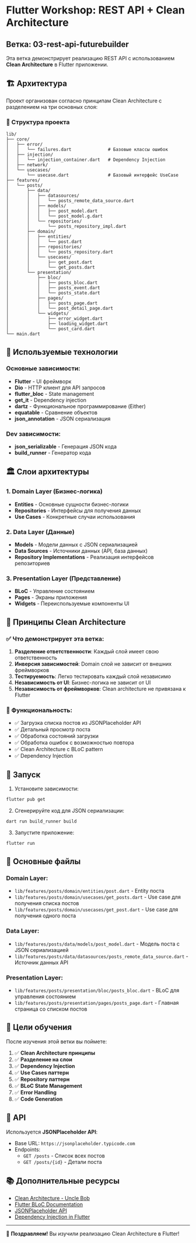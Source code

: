 # Flutter Workshop: REST API + Clean Architecture

## Ветка: 03-rest-api-futurebuilder

Эта ветка демонстрирует реализацию REST API с использованием **Clean Architecture** в Flutter приложении.

## 🏗️ Архитектура

Проект организован согласно принципам Clean Architecture с разделением на три основных слоя:

### 📁 Структура проекта

```
lib/
├── core/
│   ├── error/
│   │   └── failures.dart              # Базовые классы ошибок
│   ├── injection/
│   │   └── injection_container.dart   # Dependency Injection
│   ├── network/
│   └── usecases/
│       └── usecase.dart               # Базовый интерфейс UseCase
├── features/
│   └── posts/
│       ├── data/
│       │   ├── datasources/
│       │   │   └── posts_remote_data_source.dart
│       │   ├── models/
│       │   │   ├── post_model.dart
│       │   │   └── post_model.g.dart
│       │   └── repositories/
│       │       └── posts_repository_impl.dart
│       ├── domain/
│       │   ├── entities/
│       │   │   └── post.dart
│       │   ├── repositories/
│       │   │   └── posts_repository.dart
│       │   └── usecases/
│       │       ├── get_post.dart
│       │       └── get_posts.dart
│       └── presentation/
│           ├── bloc/
│           │   ├── posts_bloc.dart
│           │   ├── posts_event.dart
│           │   └── posts_state.dart
│           ├── pages/
│           │   ├── posts_page.dart
│           │   └── post_detail_page.dart
│           └── widgets/
│               ├── error_widget.dart
│               ├── loading_widget.dart
│               └── post_card.dart
└── main.dart
```

## 🔧 Используемые технологии

### Основные зависимости:
- **Flutter** - UI фреймворк
- **Dio** - HTTP клиент для API запросов
- **flutter_bloc** - State management
- **get_it** - Dependency injection
- **dartz** - Функциональное программирование (Either)
- **equatable** - Сравнение объектов
- **json_annotation** - JSON сериализация

### Dev зависимости:
- **json_serializable** - Генерация JSON кода
- **build_runner** - Генератор кода

## 🏛️ Слои архитектуры

### 1. Domain Layer (Бизнес-логика)
- **Entities** - Основные сущности бизнес-логики
- **Repositories** - Интерфейсы для получения данных
- **Use Cases** - Конкретные случаи использования

### 2. Data Layer (Данные)
- **Models** - Модели данных с JSON сериализацией
- **Data Sources** - Источники данных (API, база данных)
- **Repository Implementations** - Реализация интерфейсов репозиториев

### 3. Presentation Layer (Представление)
- **BLoC** - Управление состоянием
- **Pages** - Экраны приложения
- **Widgets** - Переиспользуемые компоненты UI

## 🔄 Принципы Clean Architecture

### ✅ Что демонстрирует эта ветка:

1. **Разделение ответственности**: Каждый слой имеет свою ответственность
2. **Инверсия зависимостей**: Domain слой не зависит от внешних фреймворков
3. **Тестируемость**: Легко тестировать каждый слой независимо
4. **Независимость от UI**: Бизнес-логика не зависит от UI
5. **Независимость от фреймворков**: Clean architecture не привязана к Flutter

### 📱 Функциональность:

- ✅ Загрузка списка постов из JSONPlaceholder API
- ✅ Детальный просмотр поста
- ✅ Обработка состояний загрузки
- ✅ Обработка ошибок с возможностью повтора
- ✅ Clean Architecture с BLoC pattern
- ✅ Dependency Injection

## 🚀 Запуск

1. Установите зависимости:
```bash
flutter pub get
```

2. Сгенерируйте код для JSON сериализации:
```bash
dart run build_runner build
```

3. Запустите приложение:
```bash
flutter run
```

## 📝 Основные файлы

### Domain Layer:
- `lib/features/posts/domain/entities/post.dart` - Entity поста
- `lib/features/posts/domain/usecases/get_posts.dart` - Use case для получения списка постов
- `lib/features/posts/domain/usecases/get_post.dart` - Use case для получения одного поста

### Data Layer:
- `lib/features/posts/data/models/post_model.dart` - Модель поста с JSON сериализацией
- `lib/features/posts/data/datasources/posts_remote_data_source.dart` - Источник данных API

### Presentation Layer:
- `lib/features/posts/presentation/bloc/posts_bloc.dart` - BLoC для управления состоянием
- `lib/features/posts/presentation/pages/posts_page.dart` - Главная страница со списком постов

## 🎯 Цели обучения

После изучения этой ветки вы поймете:

1. ✅ **Clean Architecture принципы**
2. ✅ **Разделение на слои**
3. ✅ **Dependency Injection**
4. ✅ **Use Cases паттерн**
5. ✅ **Repository паттерн**
6. ✅ **BLoC State Management**
7. ✅ **Error Handling**
8. ✅ **Code Generation**

## 🔗 API

Используется **JSONPlaceholder API**:
- Base URL: `https://jsonplaceholder.typicode.com`
- Endpoints:
  - `GET /posts` - Список всех постов
  - `GET /posts/{id}` - Детали поста

## 📚 Дополнительные ресурсы

- [Clean Architecture - Uncle Bob](https://blog.cleancoder.com/uncle-bob/2012/08/13/the-clean-architecture.html)
- [Flutter BLoC Documentation](https://bloclibrary.dev/)
- [JSONPlaceholder API](https://jsonplaceholder.typicode.com/)
- [Dependency Injection in Flutter](https://pub.dev/packages/get_it)

---

🎉 **Поздравляем!** Вы изучили реализацию Clean Architecture в Flutter!
